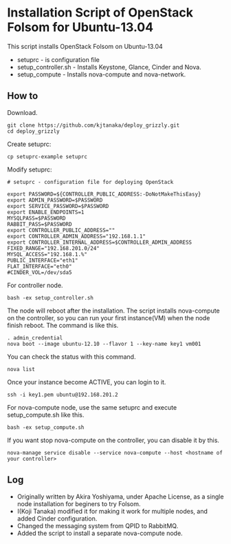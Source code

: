 Installation Script of OpenStack Folsom for Ubuntu-13.04
======================================================

This script installs OpenStack Folsom on Ubuntu-13.04

* setuprc - is configuration file
* setup_controller.sh - Installs Keystone, Glance, Cinder and Nova.
* setup_compute - Installs nova-compute and nova-network.

How to
------
Download.
```
git clone https://github.com/kjtanaka/deploy_grizzly.git
cd deploy_grizzly
```

Create setuprc:
```
cp setuprc-example setuprc
```

Modify setuprc:
```
# setuprc - configuration file for deploying OpenStack

export PASSWORD=${CONTROLLER_PUBLIC_ADDRESS:-DoNotMakeThisEasy}
export ADMIN_PASSWORD=$PASSWORD
export SERVICE_PASSWORD=$PASSWORD
export ENABLE_ENDPOINTS=1
MYSQLPASS=$PASSWORD
RABBIT_PASS=$PASSWORD
export CONTROLLER_PUBLIC_ADDRESS=""
export CONTROLLER_ADMIN_ADDRESS="192.168.1.1"
export CONTROLLER_INTERNAL_ADDRESS=$CONTROLLER_ADMIN_ADDRESS
FIXED_RANGE="192.168.201.0/24"
MYSQL_ACCESS="192.168.1.%"
PUBLIC_INTERFACE="eth1"
FLAT_INTERFACE="eth0"
#CINDER_VOL=/dev/sda5
```

For controller node.
```
bash -ex setup_controller.sh
```
The node will reboot after the installation. The script installs nova-compute 
on the controller, so you can run your first instance(VM) when the node finish reboot.
The command is like this.
```
. admin_credential
nova boot --image ubuntu-12.10 --flavor 1 --key-name key1 vm001
```
You can check the status with this command.
```
nova list
```
Once your instance become ACTIVE, you can login to it.
```
ssh -i key1.pem ubuntu@192.168.201.2
```

For nova-compute node, use the same setuprc and execute setup_compute.sh
like this.
```
bash -ex setup_compute.sh
```

If you want stop nova-compute on the controller, you can disable it by this.
```
nova-manage service disable --service nova-compute --host <hostname of your controller>
```

Log
--------------------------
* Originally written by Akira Yoshiyama, under Apache License,
as a single node installation for beginers to try Folsom.
* I(Koji Tanaka) modified it for making it work for multiple nodes, and 
  added Cinder configuration.
* Changed the messaging system from QPID to RabbitMQ.
* Added the script to install a separate nova-compute node.
